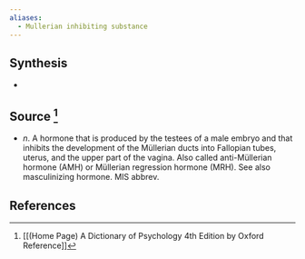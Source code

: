 ```yaml
---
aliases:
  - Mullerian inhibiting substance
---
```

## Synthesis
- 
## Source [^1]
- $n$. A hormone that is produced by the testees of a male embryo and that inhibits the development of the Müllerian ducts into Fallopian tubes, uterus, and the upper part of the vagina. Also called anti-Müllerian hormone (AMH) or Müllerian regression hormone (MRH). See also masculinizing hormone. MIS abbrev.
## References

[^1]: [[(Home Page) A Dictionary of Psychology 4th Edition by Oxford Reference]]